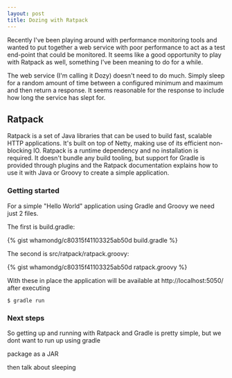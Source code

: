 ```yaml
---
layout: post
title: Dozing with Ratpack
---
```


Recently I've been playing around with performance monitoring tools and wanted to put together a web service with poor performance to act as a test end-point that could be monitored.  It seems like a good opportunity to play with Ratpack as well, something I've been meaning to do for a while.

The web service (I'm calling it Dozy) doesn't need to do much.  Simply sleep for a random amount of time between a configured minimum and maximum and then return a response.  It seems reasonable for the response to include how long the service has slept for.

## Ratpack

Ratpack is a set of Java libraries that can be used to build fast, scalable HTTP applications.  It's built on top of Netty, making use of its efficient non-blocking IO.  Ratpack is a runtime dependency and no installation is required. It doesn't bundle any build tooling, but support for Gradle is provided through plugins and the Ratpack documentation explains how to use it with Java or Groovy to create a simple application.

### Getting started

For a simple "Hello World" application using Gradle and Groovy we need just 2 files. 

The first is build.gradle:

{% gist whamondg/c80315f41103325ab50d build.gradle %}

The second is src/ratpack/ratpack.groovy:

{% gist whamondg/c80315f41103325ab50d ratpack.groovy %}

With these in place the application will be available at http://localhost:5050/ after executing

```$ gradle run```

### Next steps

So getting up and running with Ratpack and Gradle is pretty simple, but we dont want to run up using gradle

package as a JAR

then talk about sleeping



